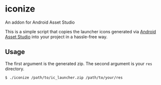 # iconize
An addon for Android Asset Studio

This is a simple script that copies the launcher icons generated via [Android Asset Studio](http://romannurik.github.io/AndroidAssetStudio/) into your project in a hassle-free way.

## Usage
The first argument is the generated zip. The second argument is your `res` directory.
```bash
$ ./iconize /path/to/ic_launcher.zip /path/to/your/res
```
